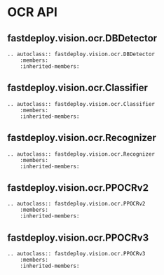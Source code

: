 # OCR API

## fastdeploy.vision.ocr.DBDetector

```{eval-rst}
.. autoclass:: fastdeploy.vision.ocr.DBDetector
    :members:
    :inherited-members:
```

## fastdeploy.vision.ocr.Classifier

```{eval-rst}
.. autoclass:: fastdeploy.vision.ocr.Classifier
    :members:
    :inherited-members:
```

## fastdeploy.vision.ocr.Recognizer

```{eval-rst}
.. autoclass:: fastdeploy.vision.ocr.Recognizer
    :members:
    :inherited-members:
```

## fastdeploy.vision.ocr.PPOCRv2

```{eval-rst}
.. autoclass:: fastdeploy.vision.ocr.PPOCRv2
    :members:
    :inherited-members:
```

## fastdeploy.vision.ocr.PPOCRv3

```{eval-rst}
.. autoclass:: fastdeploy.vision.ocr.PPOCRv3
    :members:
    :inherited-members:
```
